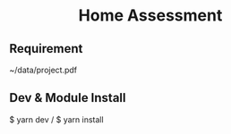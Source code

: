 


<h1 style="text-align: center;">Home Assessment</h1>

## Requirement
~/data/project.pdf
## Dev & Module Install
$ yarn dev / $ yarn install